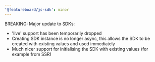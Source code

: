 ```yaml
---
'@featureboard/js-sdk': minor
---
```


BREAKING: Major update to SDKs:

- 'live' support has been temporarily dropped
- Creating SDK instance is no longer async, this allows the SDK to be created with existing values and used immediately
- Much nicer support for initialising the SDK with existing values (for example from SSR)

